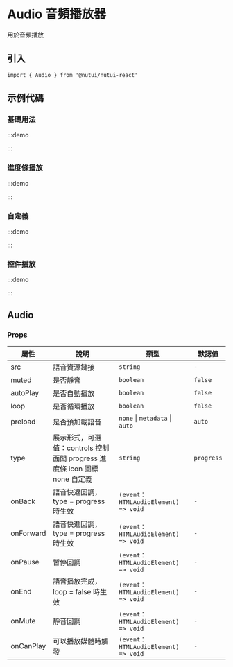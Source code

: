 # Audio 音頻播放器



用於音頻播放

## 引入

```tsx
import { Audio } from '@nutui/nutui-react'
```

## 示例代碼

### 基礎用法

:::demo

<CodeBlock src='h5/demo1.tsx'></CodeBlock>

:::

### 進度條播放

:::demo

<CodeBlock src='h5/demo2.tsx'></CodeBlock>

:::

### 自定義

:::demo

<CodeBlock src='h5/demo3.tsx'></CodeBlock>

:::

### 控件播放

:::demo

<CodeBlock src='h5/demo4.tsx'></CodeBlock>

:::

## Audio

### Props

| 屬性 | 說明 | 類型 | 默認值 |
| --- | --- | --- | --- |
| src | 語音資源鏈接 | `string` | `-` |
| muted | 是否靜音 | `boolean` | `false` |
| autoPlay | 是否自動播放 | `boolean` | `false` |
| loop | 是否循環播放 | `boolean` | `false` |
| preload | 是否預加載語音 | `none` \| `metadata` \| `auto`| `auto` |
| type | 展示形式，可選值：controls 控制面闆 progress 進度條 icon 圖標 none 自定義 | `string` | `progress` |
| onBack | 語音快退回調，type = progress 時生效 | `(event：HTMLAudioElement) => void` | `-` |
| onForward | 語音快進回調，type = progress 時生效 | `(event：HTMLAudioElement) => void` | `-` |
| onPause | 暫停回調 | `(event：HTMLAudioElement) => void` | `-` |
| onEnd | 語音播放完成，loop = false 時生效 | `(event：HTMLAudioElement) => void` | `-` |
| onMute | 靜音回調 | `(event：HTMLAudioElement) => void` | `-` |
| onCanPlay | 可以播放媒體時觸發 | `(event：HTMLAudioElement) => void` | `-` |